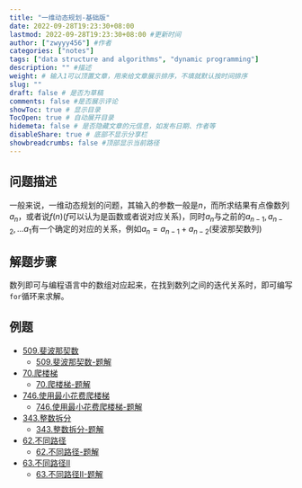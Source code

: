 ```yaml
---
title: "一维动态规划-基础版"
date: 2022-09-28T19:23:30+08:00
lastmod: 2022-09-28T19:23:30+08:00 #更新时间
author: ["zwyyy456"] #作者
categories: ["notes"]
tags: ["data structure and algorithms", "dynamic programming"]
description: "" #描述
weight: # 输入1可以顶置文章，用来给文章展示排序，不填就默认按时间排序
slug: ""
draft: false # 是否为草稿
comments: false #是否展示评论
showToc: true # 显示目录
TocOpen: true # 自动展开目录
hidemeta: false # 是否隐藏文章的元信息，如发布日期、作者等
disableShare: true # 底部不显示分享栏
showbreadcrumbs: false #顶部显示当前路径
---
```

## 问题描述
一般来说，一维动态规划的问题，其输入的参数一般是$n$，而所求结果有点像数列$a_n$，或者说$f(n)$($f$可以认为是函数或者说对应关系)，同时$a_n$与之前的$a_{n-1},a_{n-2},...a_{1}$有一个确定的对应的关系，例如$a_n = a_{n-1} + a_{n-2}$(斐波那契数列)

## 解题步骤
数列即可与编程语言中的数组对应起来，在找到数列之间的迭代关系时，即可编写`for`循环来求解。

## 例题
- [509.斐波那契数](https://leetcode.cn/problems/fibonacci-number/)
    - [509.斐波那契数-题解](https://blog.zwyyy456.tech/zh/posts/tech/509.fibonacci-number/)
- [70.爬楼梯](https://leetcode.com/problems/climbing-stairs/)
    - [70.爬楼梯-题解](https://blog.zwyyy456.tech/zh/posts/tech/70.climbing-stairs/)
- [746.使用最小花费爬楼梯](https://leetcode.cn/problems/min-cost-climbing-stairs/)
    - [746.使用最小花费爬楼梯-题解](https://blog.zwyyy456.tech/zh/posts/tech/746.min-cost-climbing-stairs/)
- [343.整数拆分](https://leetcode.cn/problems/integer-break/)
    - [343.整数拆分-题解](https://blog.zwyyy456.tech/zh/posts/tech/343.integer-break/)
- [62.不同路径](https://leetcode.cn/problems/unique-paths/)
    - [62.不同路径-题解](https://blog.zwyyy456.tech/zh/posts/tech/62.unique-paths/)
- [63.不同路径II](https://leetcode.cn/problems/unique-paths-ii/)
    - [63.不同路径II-题解](https://blog.zwyyy456.tech/zh/posts/tech/63.unique-paths-ii/)

